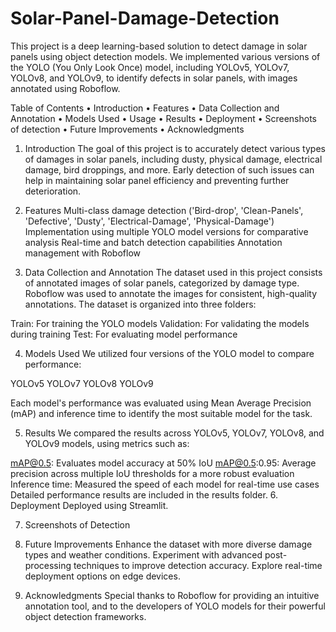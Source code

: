 # Solar-Panel-Damage-Detection
This project is a deep learning-based solution to detect damage in solar panels using object detection models. We implemented various versions of the YOLO (You Only Look Once) model, including YOLOv5, YOLOv7, YOLOv8, and YOLOv9, to identify defects in solar panels, with images annotated using Roboflow.

Table of Contents
•	Introduction
•	Features
•	Data Collection and Annotation
•	Models Used
•	Usage
•	Results
•	Deployment
•	Screenshots of detection
•	Future Improvements
•	Acknowledgments

1.	Introduction
The goal of this project is to accurately detect various types of damages in solar panels, including dusty, physical damage, electrical damage, bird droppings, and more. Early detection of such issues can help in maintaining solar panel efficiency and preventing further deterioration.

2.	Features
Multi-class damage detection ('Bird-drop', 'Clean-Panels', 'Defective', 'Dusty', 'Electrical-Damage', 'Physical-Damage')
Implementation using multiple YOLO model versions for comparative analysis
Real-time and batch detection capabilities
Annotation management with Roboflow

3.	Data Collection and Annotation
The dataset used in this project consists of annotated images of solar panels, categorized by damage type. Roboflow was used to annotate the images for consistent, high-quality annotations. The dataset is organized into three folders:

Train: For training the YOLO models
Validation: For validating the models during training
Test: For evaluating model performance

4.	Models Used
We utilized four versions of the YOLO model to compare performance:

YOLOv5
YOLOv7
YOLOv8
YOLOv9

Each model's performance was evaluated using Mean Average Precision (mAP) and inference time to identify the most suitable model for the task.


5.	Results
We compared the results across YOLOv5, YOLOv7, YOLOv8, and YOLOv9 models, using metrics such as:

mAP@0.5: Evaluates model accuracy at 50% IoU
mAP@0.5:0.95: Average precision across multiple IoU thresholds for a more robust evaluation
Inference time: Measured the speed of each model for real-time use cases
Detailed performance results are included in the results folder.
6.	Deployment
Deployed using Streamlit.
 

7.	Screenshots of Detection
 
 

 
 



8.	Future Improvements
Enhance the dataset with more diverse damage types and weather conditions.
Experiment with advanced post-processing techniques to improve detection accuracy.
Explore real-time deployment options on edge devices.
9.	Acknowledgments
Special thanks to Roboflow for providing an intuitive annotation tool, and to the developers of YOLO models for their powerful object detection frameworks.
